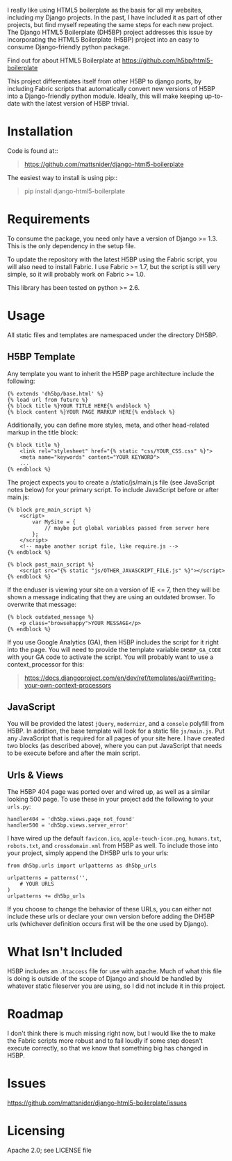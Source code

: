 I really like using HTML5 boilerplate as the basis for all my websites, including my Django projects. In the past, I have included it as part of other projects, but find myself repeating the same steps for each new project. The Django HTML5 Boilerplate (DH5BP) project addresses this issue by incorporating the HTML5 Boilerplate (H5BP) project into an easy to consume Django-friendly python package.

Find out for about HTML5 Boilerplate at https://github.com/h5bp/html5-boilerplate

This project differentiates itself from other H5BP to django ports, by including Fabric scripts that automatically convert new versions of H5BP into a Django-friendly python module. Ideally, this will make keeping up-to-date with the latest version of H5BP trivial.

Installation
============

Code is found at::

> https://github.com/mattsnider/django-html5-boilerplate

The easiest way to install is using pip::

> pip install django-html5-boilerplate

Requirements
============

To consume the package, you need only have a version of Django >= 1.3. This is the only dependency in the setup file.

To update the repository with the latest H5BP using the Fabric script, you will also need to install Fabric. I use Fabric >= 1.7, but the script is still very simple, so it will probably work on Fabric >= 1.0.

This library has been tested on python >= 2.6.

Usage
=====

All static files and templates are namespaced under the directory DH5BP.

H5BP Template
-------------
Any template you want to inherit the H5BP page architecture include the following:

    {% extends 'dh5bp/base.html' %}
    {% load url from future %}
    {% block title %}YOUR TITLE HERE{% endblock %}
    {% block content %}YOUR PAGE MARKUP HERE{% endblock %}

Additionally, you can define more styles, meta, and other head-related markup in the title block:

    {% block title %}
        <link rel="stylesheet" href="{% static "css/YOUR_CSS.css" %}">
        <meta name="keywords" content="YOUR KEYWORD">
        ...
    {% endblock %}

The project expects you to create a /static/js/main.js file (see JavaScript notes below) for your primary script. To include JavaScript before or after main.js:

    {% block pre_main_script %}
        <script>
            var MySite = {
                // maybe put global variables passed from server here
            };
        </script>
        <!-- maybe another script file, like require.js -->
    {% endblock %}

    {% block post_main_script %}
        <script src="{% static "js/OTHER_JAVASCRIPT_FILE.js" %}"></script>
    {% endblock %}

If the enduser is viewing your site on a version of IE <= 7, then they will be shown a message indicating that they are using an outdated browser. To overwrite that message:

    {% block outdated_message %}
        <p class="browsehappy">YOUR MESSAGE</p>
    {% endblock %}

If you use Google Analytics (GA), then H5BP includes the script for it right into the page. You will need to provide the template variable `DH5BP_GA_CODE` with your GA code to activate the script. You will probably want to use a context_processor for this:

> https://docs.djangoproject.com/en/dev/ref/templates/api/#writing-your-own-context-processors

JavaScript
----------
You will be provided the latest `jQuery`, `modernizr`, and a `console` polyfill from H5BP. In addition, the base template will look for a static file `js/main.js`. Put any JavaScript that is required for all pages of your site here. I have created two blocks (as described above), where you can put JavaScript that needs to be execute before and after the main script.

Urls & Views
------------
The H5BP 404 page was ported over and wired up, as well as a similar looking 500 page. To use these in your project add the following to your `urls.py`:

    handler404 = 'dh5bp.views.page_not_found'
    handler500 = 'dh5bp.views.server_error'

I have wired up the default `favicon.ico`, `apple-touch-icon.png`, `humans.txt`, `robots.txt`, and `crossdomain.xml` from H5BP as well. To include those into your project, simply append the DH5BP urls to your urls:

    from dh5bp.urls import urlpatterns as dh5bp_urls

    urlpatterns = patterns('',
        # YOUR URLS
    )
    urlpatterns += dh5bp_urls

If you choose to change the behavior of these URLs, you can either not include these urls or declare your own version before adding the DH5BP urls (whichever definition occurs first will be the one used by Django).

What Isn't Included
===================

H5BP includes an `.htaccess` file for use with apache. Much of what this file is doing is outside of the scope of Django and should be handled by whatever static fileserver you are using, so I did not include it in this project.

Roadmap
=======

I don't think there is much missing right now, but I would like the to make the Fabric scripts more robust and to fail loudly if some step doesn't execute correctly, so that we know that something big has changed in H5BP.

Issues
======

https://github.com/mattsnider/django-html5-boilerplate/issues

Licensing
=========

Apache 2.0; see LICENSE file